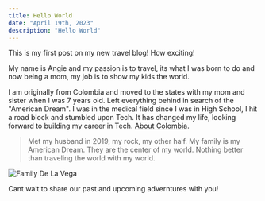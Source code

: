 ```yaml
---
title: Hello World
date: "April 19th, 2023"
description: "Hello World"
---
```


This is my first post on my new travel blog! How exciting!

My name is Angie and my passion is to travel, its what I was born to do and now being a mom, my job is to show my kids the world. 

I am originally from Colombia and moved to the states with my mom and sister when I was 7 years old. Left everything behind in search of the "American Dream". I was in the medical field since I was in High School, I hit a road block and stumbled upon Tech. It has changed my life, looking forward to building my career in Tech.
[About Colombia](https://www.britannica.com/place/Colombia).

> Met my husband in 2019, my rock, my other half. 
> My family is my American Dream. They are the center of my world. 
> Nothing better than traveling the world with my world. 

![Family De La Vega](./DeLaVegaFamilyPortrait.jpg)

Cant wait to share our past and upcoming adverntures with you!
